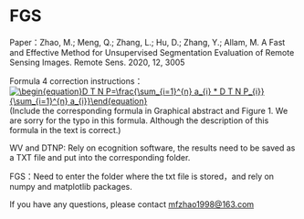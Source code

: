 # FGS
Paper：Zhao, M.; Meng, Q.; Zhang, L.; Hu, D.; Zhang, Y.; Allam, M. A Fast and Effective Method for Unsupervised Segmentation Evaluation of Remote Sensing Images. Remote Sens. 2020, 12, 3005

Formula 4 correction instructions：<a href="https://www.codecogs.com/eqnedit.php?latex=\inline&space;\begin{equation}D&space;T&space;N&space;P=\frac{\sum_{i=1}^{n}&space;a_{i}&space;*&space;D&space;T&space;N&space;P_{i}}{\sum_{i=1}^{n}&space;a_{i}}\end{equation}" target="_blank"><img src="https://latex.codecogs.com/gif.latex?\inline&space;\begin{equation}D&space;T&space;N&space;P=\frac{\sum_{i=1}^{n}&space;a_{i}&space;*&space;D&space;T&space;N&space;P_{i}}{\sum_{i=1}^{n}&space;a_{i}}\end{equation}" title="\begin{equation}D T N P=\frac{\sum_{i=1}^{n} a_{i} * D T N P_{i}}{\sum_{i=1}^{n} a_{i}}\end{equation}" /></a>
 (Include  the corresponding formula in Graphical abstract and Figure 1. We are sorry for the typo in this formula. Although the description of this formula in the text is correct.)
 
WV and DTNP: Rely on ecognition software, the results need to be saved as a TXT file and put into the corresponding folder.

FGS：Need to enter the folder where the txt file is stored，and rely on numpy and matplotlib packages.

If you have any questions, please contact mfzhao1998@163.com
